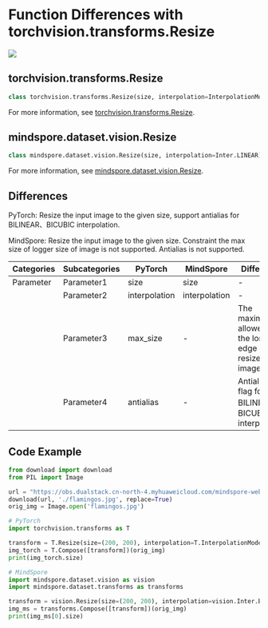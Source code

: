 # Function Differences with torchvision.transforms.Resize

<a href="https://gitee.com/mindspore/docs/blob/master/docs/mindspore/source_en/note/api_mapping/pytorch_diff/Resize.md" target="_blank"><img src="https://mindspore-website.obs.cn-north-4.myhuaweicloud.com/website-images/master/resource/_static/logo_source_en.png"></a>

## torchvision.transforms.Resize

```python
class torchvision.transforms.Resize(size, interpolation=InterpolationMode.BILINEAR, max_size=None, antialias=None)
```

For more information, see [torchvision.transforms.Resize](https://pytorch.org/vision/0.14/generated/torchvision.transforms.Resize.html).

## mindspore.dataset.vision.Resize

```python
class mindspore.dataset.vision.Resize(size, interpolation=Inter.LINEAR)
```

For more information, see [mindspore.dataset.vision.Resize](https://mindspore.cn/docs/en/master/api_python/dataset_vision/mindspore.dataset.vision.Resize.html).

## Differences

PyTorch: Resize the input image to the given size, support antialias for BILINEAR、BICUBIC interpolation.

MindSpore: Resize the input image to the given size. Constraint the max size of logger size of image is not supported. Antialias is not supported.

| Categories | Subcategories |PyTorch | MindSpore | Difference |
| --- | ---   | ---   | ---        |---  |
|Parameter | Parameter1 | size    | size    | - |
|     | Parameter2 | interpolation      | interpolation    |- |
|     | Parameter3 | max_size      | -    | The maximum allowed for the longer edge of the resized image |
|     | Parameter4 | antialias    | -   | Antialias flag for BILINEAR、BICUBIC interpolation |

## Code Example

```python
from download import download
from PIL import Image

url = "https://obs.dualstack.cn-north-4.myhuaweicloud.com/mindspore-website/notebook/datasets/flamingos.jpg"
download(url, './flamingos.jpg', replace=True)
orig_img = Image.open('flamingos.jpg')

# PyTorch
import torchvision.transforms as T

transform = T.Resize(size=(200, 200), interpolation=T.InterpolationMode.BILINEAR)
img_torch = T.Compose([transform])(orig_img)
print(img_torch.size)

# MindSpore
import mindspore.dataset.vision as vision
import mindspore.dataset.transforms as transforms

transform = vision.Resize(size=(200, 200), interpolation=vision.Inter.BILINEAR)
img_ms = transforms.Compose([transform])(orig_img)
print(img_ms[0].size)
```
